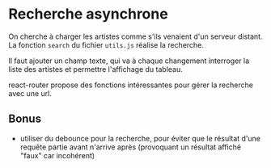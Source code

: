 # Recherche asynchrone

On cherche à charger les artistes comme s'ils venaient d'un serveur distant.
La fonction `search` du fichier `utils.js` réalise la recherche.

Il faut ajouter un champ texte, qui va à chaque changement interroger la liste des artistes et permettre l'affichage du tableau.

react-router propose des fonctions intéressantes pour gérer la recherche avec une url.

## Bonus

- utiliser du debounce pour la recherche, pour éviter que le résultat d'une requête partie avant n'arrive après (provoquant un résultat affiché "faux" car incohérent)